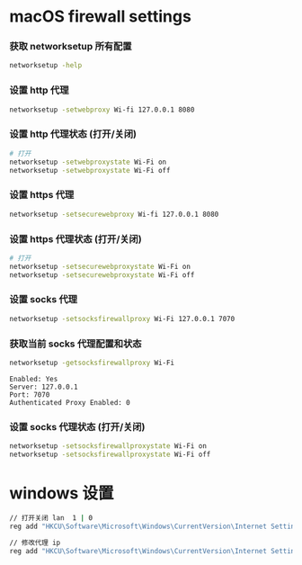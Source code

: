 # macOS firewall settings

### 获取 networksetup 所有配置
```bash
networksetup -help
```

### 设置 http 代理
```bash
networksetup -setwebproxy Wi-fi 127.0.0.1 8080
```

### 设置 http 代理状态 (打开/关闭)
```bash
# 打开
networksetup -setwebproxystate Wi-Fi on
networksetup -setwebproxystate Wi-Fi off
```

### 设置 https 代理
```bash
networksetup -setsecurewebproxy Wi-fi 127.0.0.1 8080
```

### 设置 https 代理状态 (打开/关闭)
```bash
# 打开
networksetup -setsecurewebproxystate Wi-Fi on
networksetup -setsecurewebproxystate Wi-Fi off
```


### 设置 socks 代理
```bash
networksetup -setsocksfirewallproxy Wi-Fi 127.0.0.1 7070
```

### 获取当前 socks 代理配置和状态
```bash
networksetup -getsocksfirewallproxy Wi-Fi
```

```
Enabled: Yes
Server: 127.0.0.1
Port: 7070
Authenticated Proxy Enabled: 0
```

### 设置 socks 代理状态 (打开/关闭)
```bash
networksetup -setsocksfirewallproxystate Wi-Fi on
networksetup -setsocksfirewallproxystate Wi-Fi off
```


# windows 设置
```bash
// 打开关闭 lan  1 | 0
reg add "HKCU\Software\Microsoft\Windows\CurrentVersion\Internet Settings" /v ProxyEnable /t REG_DWORD /d 1 /f
```

```bash
// 修改代理 ip
reg add "HKCU\Software\Microsoft\Windows\CurrentVersion\Internet Settings" /v ProxyServer /t REG_SZ /d 127.0.0.1:3388 /f
```

